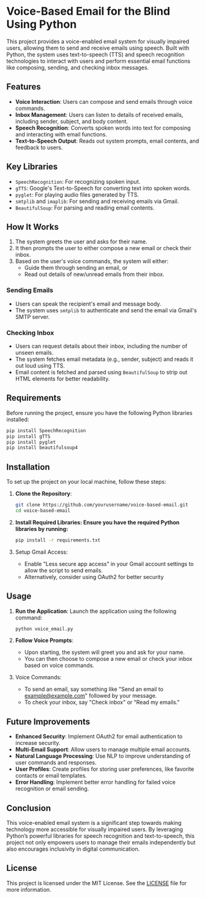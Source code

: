 # Voice-Based Email for the Blind Using Python

This project provides a voice-enabled email system for visually impaired users, allowing them to send and receive emails using speech. Built with Python, the system uses text-to-speech (TTS) and speech recognition technologies to interact with users and perform essential email functions like composing, sending, and checking inbox messages.

## Features
- **Voice Interaction**: Users can compose and send emails through voice commands.
- **Inbox Management**: Users can listen to details of received emails, including sender, subject, and body content.
- **Speech Recognition**: Converts spoken words into text for composing and interacting with email functions.
- **Text-to-Speech Output**: Reads out system prompts, email contents, and feedback to users.

## Key Libraries
- `SpeechRecognition`: For recognizing spoken input.
- `gTTS`: Google's Text-to-Speech for converting text into spoken words.
- `pyglet`: For playing audio files generated by TTS.
- `smtplib` and `imaplib`: For sending and receiving emails via Gmail.
- `BeautifulSoup`: For parsing and reading email contents.

## How It Works
1. The system greets the user and asks for their name.
2. It then prompts the user to either compose a new email or check their inbox.
3. Based on the user's voice commands, the system will either:
   - Guide them through sending an email, or
   - Read out details of new/unread emails from their inbox.

### Sending Emails
- Users can speak the recipient's email and message body.
- The system uses `smtplib` to authenticate and send the email via Gmail's SMTP server.

### Checking Inbox
- Users can request details about their inbox, including the number of unseen emails.
- The system fetches email metadata (e.g., sender, subject) and reads it out loud using TTS.
- Email content is fetched and parsed using `BeautifulSoup` to strip out HTML elements for better readability.

## Requirements
Before running the project, ensure you have the following Python libraries installed:

```bash
pip install SpeechRecognition
pip install gTTS
pip install pyglet
pip install beautifulsoup4
```
## Installation

To set up the project on your local machine, follow these steps:

1. **Clone the Repository**:
   ```bash
   git clone https://github.com/yourusername/voice-based-email.git
   cd voice-based-email
   ```

2. **Install Required Libraries: Ensure you have the required Python libraries by running:**
    ```bash
    pip install -r requirements.txt
    ```
3. Setup Gmail Access:

   - Enable "Less secure app access" in your Gmail account settings to allow the script to send emails.
   - Alternatively, consider using OAuth2 for better security
  
## Usage

1. **Run the Application**:
   Launch the application using the following command:
   ```bash
   python voice_email.py
   ```

2. **Follow Voice Prompts**:

   - Upon starting, the system will greet you and ask for your name.
   - You can then choose to compose a new email or check your inbox based on voice commands.
  
3. Voice Commands:

   - To send an email, say something like "Send an email to example@example.com" followed by your message.
   - To check your inbox, say "Check inbox" or "Read my emails."
  
## Future Improvements
- **Enhanced Security**: Implement OAuth2 for email authentication to increase security.
- **Multi-Email Support**: Allow users to manage multiple email accounts.
- **Natural Language Processing**: Use NLP to improve understanding of user commands and responses.
- **User Profiles**: Create profiles for storing user preferences, like favorite contacts or email templates.
- **Error Handling**: Implement better error handling for failed voice recognition or email sending.

## Conclusion

This voice-enabled email system is a significant step towards making technology more accessible for visually impaired users. By leveraging Python’s powerful libraries for speech recognition and text-to-speech, this project not only empowers users to manage their emails independently but also encourages inclusivity in digital communication.

## License

This project is licensed under the MIT License. See the [LICENSE](LICENSE) file for more information.

